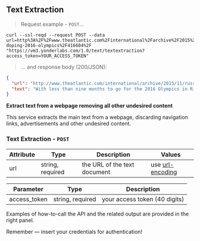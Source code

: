 ## Text Extraction

> Request example - `POST`...



```shell
curl --ssl-reqd --request POST --data url=http%3A%2F%2Fwww.theatlantic.com%2Finternational%2Farchive%2F2015%2F11%2Frussia-doping-2016-olympics%2F416604%2F "https://vm3.yonderlabs.com/1.0/text/textextraction?access_token=YOUR_ACCESS_TOKEN"
```

> ... and response body (200/JSON):

```json
{
  "url": "http://www.theatlantic.com/international/archive/2015/11/russia-doping-2016-olympics/416604/", 
  "text": "With less than nine months to go for the 2016 Olympics in Rio de Janeiro, Russia is trying to break a world record in the 90-day sprint. A little more than a week after a commission of the World Anti-Doping Agency (WADA) issued a report that accused Russia of essentially hosting a state-sponsored doping program, Russia launched a task force to rid itself of its doping infection so it may compete in the Olympics. In three months, we will once again go to the international federation to present ourselves as compliant with its standards, Vitaly Mutko, the Russian sports minister, said on Russian television. We hope our team will be reinstated. You may recall that Mutko was one of the many Russian officials to denounce the WADA report last week, calling it baseless and really fictional. But that changed Friday after Russia was provisionally banned from all international track and field competitions. But in an eyebrow-raising deal with the International Olympic Committee in Switzerland last week, Russia could compete in the Olympics if it agrees to punish past offenders, including coaches, officials, and athletes, fixes its program, and fields a clean team. There is skepticism about Russia's ability to clean up its program either by itself or in time for 2016. There have been calls for the investigation into the country's track and field program to expand. A full investigation should be carried out into the failed testing of Russian athletes from ALL sports, one athlete from the most recent Olympics in Sochi, Russia, wrote in a letter to WADA. Those issues as well as the question of whether more countries should be investigated\u2014which was one recommendation of last week's report\u2014are on the docket as WADA meets on Wednesday in Colorado."
}
```

**Extract text from a webpage removing all other undesired content**

This service extracts the main text from a webpage, discarding navigation links, advertisements and other undesired content.

### Text Extraction - `POST`

Attribute | Type | Description | Values |
--------- | ------- | ----------- | ------ |
url | string, required | the URL of the text document | use [url-encoding](http://www.url-encode-decode.com/)|

Parameter | Type | Description | 
--------- | ------- | ----------- | 
access_token | string, required | your access token (40 digits) |

Examples of how-to-call the API and the related output are provided in the right panel.

<aside class="success">
Remember — insert your credentials for authentication!
</aside>





